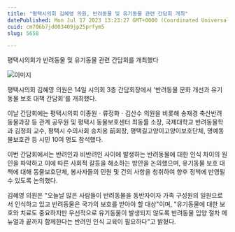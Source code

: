 ```yaml
---
title: "평택시의회 김혜영 의원, 반려동물 및 유기동물 관련 간담회 개최"
datePublished: Mon Jul 17 2023 13:23:27 GMT+0000 (Coordinated Universal Time)
cuid: cm706b7jd003409jp25prfym5
slug: 5658

---
```



평택시의회가 반려동물 및 유기동물 관련 간담회를 개최했다

![이미지](https://cdn.hashnode.com/res/hashnode/image/upload/v1739259685466/e96361ff-6283-45f1-b87e-fecc2f7e70df.jpeg)

평택시의회 김혜영 의원은 14일 시의회 3층 간담회장에서 '반려동물 문화 개선과 유기동물 보호 대책 간담회'를 개최했다.

이날 간담회에는 평택시의회 이종원ㆍ류정화ㆍ김산수 의원을 비롯해 송재경 축산반려동물과장 등 관계 공무원 및 평택시 동물보호센터 최동률 소장, 국제대학교 반려동물학과 김정희 교수, 평택시 수의사회 송치용 前회장, 평택길고양이고양이보호단체, 명예동물보호관 등 시민 10여 명도 참석했다.

이번 간담회에서는 반려인과 비반려인 사이에 발생하는 반려동물에 대한 인식 차이의 원인을 파악하고 이에 따른 사회적 갈등을 해소하는 방안을 논의했으며, 유기동물 보호 대책에 대해 동물보호단체, 봉사자들의 민원 및 건의 사항을 청취하여 향후 정책에 반영될 수 있도록 논의했다.

김혜영 의원은 "오늘날 많은 사람들이 반려동물을 동반자이자 가족 구성원의 일원으로서 인식하고 있고 반려동물은 국가의 보호를 받아야 할 대상"이며, "유기동물에 대한 보호와 치료도 중요하지만 우선적으로 유기동물이 발생되지 않도록 반려동물 입양 절차 메뉴얼과 끝까지 함께한다는 반려인 인식 교육이 필요하다"고 밝혔다.